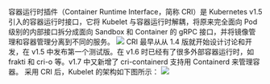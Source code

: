容器运行时插件（Container Runtime Interface，简称 CRI）是 Kubernetes v1.5 引入的容器运行时接口，它将 Kubelet 与容器运行时解耦，将原来完全面向 Pod 级别的内部接口拆分成面向 Sandbox 和 Container 的 gRPC 接口，并将镜像管理和容器管理分离到不同的服务。
![](https://user-images.githubusercontent.com/7834655/111949721-30dbfa00-8b1c-11eb-9e42-4aa5d5b830bc.png)
CRI 最早从从 1.4 版就开始设计讨论和开发，在 v1.5 中发布第一个测试版。在 v1.6 时已经有了很多外部容器运行时，如 frakti 和 cri-o 等。v1.7 中又新增了 cri-containerd 支持用 Containerd 来管理容器。
采用 CRI 后，Kubelet 的架构如下图所示：
![](https://user-images.githubusercontent.com/7834655/111950089-c5def300-8b1c-11eb-9dce-0be0e72820b3.png)